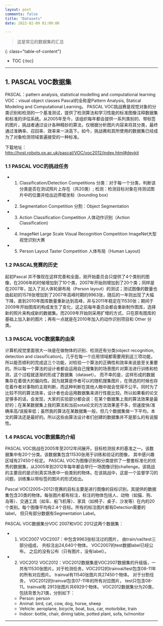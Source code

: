 ```yaml
---
layout: post
comments: false
title: "Datasets"
date: 2022-02-09 01:09:00

---
```


> 这是常见的数据集的汇总


<!--more-->

{: class="table-of-content"}
* TOC
{:toc}

---

## 1. PASCAL VOC数据集

PASCAL：pattern analysis, statistical modelling and computational learning
VOC：visual object classes
Pascal的全称是Pattern Analysis, Statical Modeling and Computational Learning。
PASCAL VOC挑战赛是视觉对象的分类识别和检测的一个基准测试，提供了检测算法和学习性能的标准图像注释数据集和标准的评估系统。从2005年至今，该组织每年都会提供一系列类别的、带标签的图片，挑战者通过设计各种精妙的算法，仅根据分析图片内容来将其分类，最终通过准确率、召回率、效率来一决高下。如今，挑战赛和其所使用的数据集已经成为了对象检测领域普遍接受的一种标准。

下载地址：http://host.robots.ox.ac.uk/pascal/VOC/voc2012/index.html#devkit


### 1.1 PASCAL VOC的挑战任务

* 1. Classification/Detection Competitions
分类：对于每一个分类，判断该分类是否在测试照片上存在（共20类）;
检测：检测目标对象在待测试图片中的位置并给出边界框坐标（bounding box)
* 2. Segmentation Competition
分割：Object Segmentation
* 3. Action Classification Competition
人体动作识别（Action Classification)
* 4. ImageNet Large Scale Visual Recognition Competition
ImageNet大型视觉识别大赛
* 5. Person Layout Taster Competition
人体布局（Human Layout)


### 1.2 PASCAL竞赛的历史

起初Pascal 并不像现在这样完善和全面，刚开始委员会只提供了4个类别的图像，在2006年的时候增加到了10个类，2007年开始则增加到了20个类；同样是在2007年，加入了对人体轮廓布局（Person layout）的测试；测试图像的数量也由起初的1578张增加到了2007年高峰时期的9963张，随后的一年则出现了大幅下降，直到2010年图库数量重新达到高峰，并与2011年稳定在11530张；期间于2009年开始图库的构成发生了变化，这之前每年委员会都会重新制作图库，选择新的照片来构成新的数据集。而2009年开始则采用扩增的方式，只在原有图库的基础上加入新的图片；再有一点就是在2010年加入的动作识别项目和 Other 分类。


### 1.3 PASCAL VOC数据集的由来

计算机视觉里面很大一块是在做物体的识别、检测还有分类(object recognition, detection and classification)。几乎在每一个应用领域都需要用到这三项功能，所以能否顺利的完成这三个功能，对检验一个算法的正确性和效率来说是至关重要的。所以每一个算法的设计者都会运用自己搜集到的场景图片对算法进行训练和检测，这个过程就逐渐的形成了数据集（dataset）。
而不幸的是，这样形成的数据集存在着很大的偏向性。因为就算是作者可以的随机搜集图片，在筛选的时候也存在着作者对事物的主观判断，而这种判断在其他人眼中就会觉得不公平。同时为了比较不同的算法效率，设计者也会运用数据集来进行性能比较。所以如果看的论文足够多的话，会发现，大家的实验部分都会说：在某个数据集上我的算法效果是最好的；在某某数据集上我的算法和当前sota论文的方法效果差不多，但速度快/准确率高/误报率低；虽然我的算法在某数据集一般，但几个数据集做一下平均，本文的算法还是最好的。所以这些由算法设计者们创建的数据集并不是那么的有说服性。


### 1.4 PASCAL VOC数据集的介绍

PASCAL VOC挑战在2005年至2012年间展开。目标检测技术的基准之一。该数据集中有20个分类。该数据集包含11530张用于训练和验证的图像， 其中感兴趣区域有27450个标定。
PASCAL VOC为图像识别和分类提供了一整套标准化的优秀的数据集，从2005年到2012年每年都会举行一场图像识别challenge。该挑战的主要目的是识别真实场景中一些类别的物体。在该挑战中，这是一个监督学习的问题，训练集以带标签的图片的形式给出。

Pascal VOC(2005~2012)竞赛的目标主要是进行图像的目标识别，其提供的数据集包含20类的物体。每张图片都有标注，标注的物体包括人、动物（如猫、狗、岛等）、交通工具（如车、船飞机等）、家具（如椅子、桌子、沙发等）在内的20个类别。每个图像平均有2.4个目标。所有的标注图片都有Detection需要的label， 但只有部分数据有Segmentation Label。

PASCAL VOC数据集分VOC 2007和VOC 2012这两个数据集：

* 1. VOC2007
VOC2007：中包含9963张标注过的图片， 由train/val/test三部分组成， 共标注出24,640个物体。 VOC2007的test数据label已经公布， 之后的没有公布（只有图片，没有label）。
* 2. VOC2012
VOC2012：VOC2012数据集是VOC2007数据集的升级版，一共有11530张图片。对于检测任务，VOC2012的trainval/test包含08-11年的所有对应图片。 trainval有11540张图片共27450个物体。 对于分割任务， VOC2012的trainval包含07-11年的所有对应图片， test只包含08-11。trainval有 2913张图片共6929个物体。
VOC2012数据集分为20类，包括背景为21类，分别如下：
  * Person: person
  * Animal: bird, cat, cow, dog, horse, sheep
  * Vehicle: aeroplane, bicycle, boat, bus, car, motorbike, train
  * Indoor: bottle, chair, dining table, potted plant, sofa, tv/monitor



---
